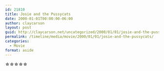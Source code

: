 ```yaml
---
id: 21810
title: Josie and the Pussycats
date: 2000-01-01T00:00:00-06:00
author: claycarson
layout: post
guid: http://claycarson.net/uncategorized/2000/01/01/josie-and-the-pussycats/
permalink: /timeline/media/movie/2000/01/01/josie-and-the-pussycats/
categories:
  - Movie
format: aside
---
```

<div class="media-details"></div>

<div class="media-creator"></div>

<div class="media-rating">☆☆☆☆☆</div>